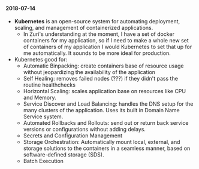 ```
```

#### 2018-07-14
- **Kubernetes** is an open-source system for automating deployment, scaling, and management of containerized applications.
  - In Zuri's understanding at the moment, I have a set of docker containers for my application, so if I need to make a whole new set of containers of my application I would Kubernetes to set that up for me automatically. It sounds to be more ideal for production.
- Kubernetes good for:
  - Automatic Binpacking: create containers base of resource usage without jeopardizing the availability of the application
  - Self Healing: removes failed nodes (???) if they didn't pass the routine healthchecks
  - Horizontal Scaling: scales application base on resources like CPU and Memory.
  - Service Discover and Load Balancing: handles the DNS setup for the many clusters of the application. Uses its built in Domain Name Service system.
  - Automated Rollbacks and Rollouts: send out or return back service versions or configurations without adding delays.
  - Secrets and Configuration Management
  - Storage Orchestration: Automatically mount local, external, and storage solutions to the containers in a seamless manner, based on software-defined storage (SDS).
  - Batch Execution
